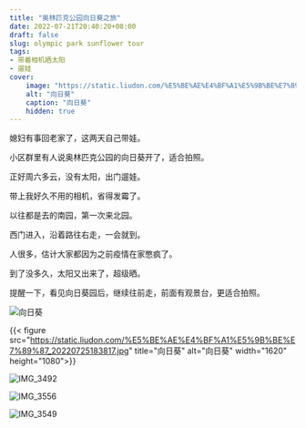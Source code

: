 ```yaml
---
title: "奥林匹克公园向日葵之旅"
date: 2022-07-21T20:40:20+08:00
draft: false
slug: olympic park sunflower tour
tags:
- 带着相机晒太阳
- 遛娃
cover:
    image: "https://static.liudon.com/%E5%BE%AE%E4%BF%A1%E5%9B%BE%E7%89%87_20220725183817.jpg"
    alt: "向日葵"
    caption: "向日葵"
    hidden: true
---
```


媳妇有事回老家了，这两天自己带娃。

小区群里有人说奥林匹克公园的向日葵开了，适合拍照。

正好周六多云，没有太阳，出门遛娃。

带上我好久不用的相机，省得发霉了。

以往都是去的南园，第一次来北园。

西门进入，沿着路往右走，一会就到。

人很多，估计大家都因为之前疫情在家憋疯了。

到了没多久，太阳又出来了，超级晒。

提醒一下，看见向日葵园后，继续往前走，前面有观景台，更适合拍照。

![向日葵]()

{{< figure src="https://static.liudon.com/%E5%BE%AE%E4%BF%A1%E5%9B%BE%E7%89%87_20220725183817.jpg" title="向日葵" alt="向日葵" width="1620" height="1080">}}

![IMG_3492](https://static.liudon.com/img/IMG_3492.JPG)

![IMG_3556](https://static.liudon.com/img/IMG_3556.JPG)

![IMG_3549](https://static.liudon.com/img/IMG_3549.JPG)
